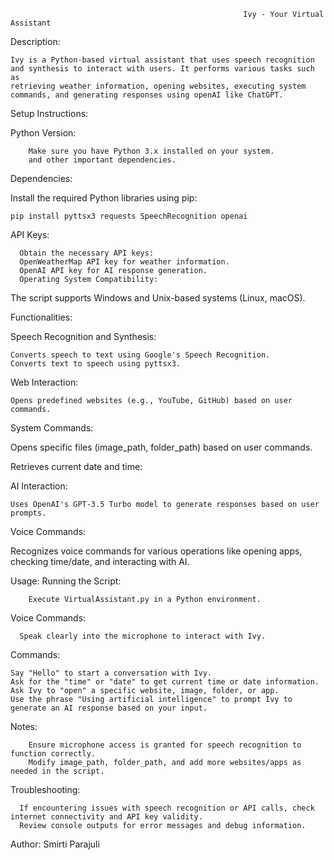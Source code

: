                                                         Ivy - Your Virtual Assistant

Description:

    Ivy is a Python-based virtual assistant that uses speech recognition and synthesis to interact with users. It performs various tasks such as 
    retrieving weather information, opening websites, executing system commands, and generating responses using openAI like ChatGPT.

Setup Instructions:

Python Version:

        Make sure you have Python 3.x installed on your system.
        and other important dependencies.

Dependencies:

Install the required Python libraries using pip:

    pip install pyttsx3 requests SpeechRecognition openai


API Keys:

      Obtain the necessary API keys:
      OpenWeatherMap API key for weather information.
      OpenAI API key for AI response generation.
      Operating System Compatibility:

The script supports Windows and Unix-based systems (Linux, macOS).

Functionalities:

Speech Recognition and Synthesis:

    Converts speech to text using Google's Speech Recognition.
    Converts text to speech using pyttsx3.
    
Web Interaction:

    Opens predefined websites (e.g., YouTube, GitHub) based on user commands.
    
System Commands:

Opens specific files (image_path, folder_path) based on user commands.

Retrieves current date and time:

AI Interaction:

    Uses OpenAI's GPT-3.5 Turbo model to generate responses based on user prompts.
Voice Commands:

Recognizes voice commands for various operations like opening apps, checking time/date, and interacting with AI.

Usage:
Running the Script:

        Execute VirtualAssistant.py in a Python environment.

Voice Commands:

      Speak clearly into the microphone to interact with Ivy.

Commands:

    Say "Hello" to start a conversation with Ivy.
    Ask for the "time" or "date" to get current time or date information.
    Ask Ivy to "open" a specific website, image, folder, or app.
    Use the phrase "Using artificial intelligence" to prompt Ivy to generate an AI response based on your input.
    
Notes:

        Ensure microphone access is granted for speech recognition to function correctly.
        Modify image_path, folder_path, and add more websites/apps as needed in the script.
        
Troubleshooting:

      If encountering issues with speech recognition or API calls, check internet connectivity and API key validity.
      Review console outputs for error messages and debug information.
      
Author:
Smirti Parajuli
